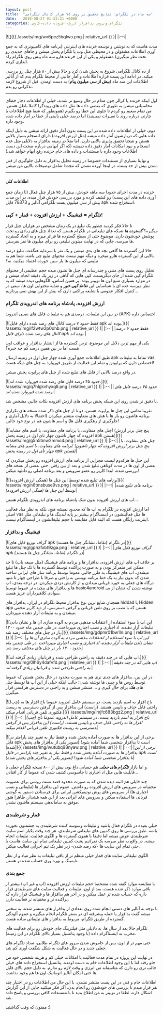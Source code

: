 ```yaml
---
layout: post
title:  "سه ماه در تلگرام: نتایج تحقیق بر روی ۷۵ هزار کانال تلگرامی"
date:   2019-08-27 01:52:21 +0000
categories: تلگرام ویروس بدافزار ارزش-افزوده داده-کاوی
---
```

|![]({{ /assets/img/wv6pez5bqlwo.png | relative_url }} )|
|:--:|

مدت هاست که به نوشتن و توسعه خزنده های اینترنتی (برنامه های کامپیوتری که به جمع آوری اطلاعات مشغولن و در محیطی مثل وب یا تلگرام پخش میشن و جاهای جدیدی رو تحت نظر میگیرن) مشغولم و یکی از این خزنده هارو سه ماه پیش روی تلگرام راه اندازی کردم.

از ده کانال تلگرامی شروع به پخش شدن کرد و حالا بیش از ۸۰ هزار چنل رو بررسی میکنه. در ادامه این پست قراره اطلاعات و آمار جالبی از محیط تلگرام بدم که از آنالیز اطلاعات این سه ماه (**بیش از سی میلیون پیام**) به دست اومدن. قبل از شروع لازمه تذکراتی رو بدم.

  

---

  

اول اینکه خزنده یا کرالر چون مدام در حال وسیع تر شدنه، خیلی از اطلاعات دچار خطای محاسباتی میشن به طوری که بعضی داده ها مثل داده های روندگرا کاملا باطل هستن. من تمام سعیم رو کردم تا جلوی این خطا رو بگیرم (همونطور که شما هیچ اطلاعات یا چارتی درباره روند یا تغییرات نمیبینید) اما درصد خیلی پایینی از خطا در آمار داده شده وجود داره.

دوم، خیلی از اطلاعات داده شده در این پست بدون آمار دقیق ارائه میشن به دلیل اینکه داده هایی که دربارشون آمار داده میشه (مثل ارزش افزوده) دارای انسجام بسیار بالایی هستن و نتیجتا تحقیق پذیری بالایی دارن، اما مثلا در زمینه بدافزار به دلایلی مثل عدم انسجام و نبود امکانات آمار دقیق داده نمیشه (که اگر ابهامی درباره صحت این دست اطلاعات وجود داره با مستندات و داده های خام خزنده رفع ابهام خواهد شد.)

و نهایتا بسیاری از مستندات خصوصا در زمینه تحلیل بدافزار به دلیل جلوگیری از فنی شدن بیش از حد پست، در اینجا آورده نشدن که مجددا شامل توضیحات بالایی من میشن.

  

---

#### اطلاعات کلی

خزنده در مدت اجرای حدودا سه ماهه خودش، بیش از ۷۵ هزار چنل فعال (تا زمان جمع آوری داده های این پست) رو کشف کرده و مورد بررسی خودش قرار میده. در این مدت بیش از سی میلیون پست تلگرامی آنالیز و 76373 فایل apk استخراج شده.

  

### تلگرام = فیشینگ + ارزش افزوده + قمار + کپی!

تا حالا فکر کردید چطور یک تبلیغ در یک زمان مشخص در هزاران چنل قرار میگیره؟ _**گسترده ها**_ شبکه های تبلیغاتی در تلگرام هستن که تعداد چنل های زیادی رو تحت پوشش خودشون دارن. موضوع حتی از سطح گسترده ها فراتر میره و به اتحاد گسترده ها میرسه، جایی که در نهایت میتونن تبلیغی رو برای میلیون ها نفر بفرستن.

حالا این گسترده ها گاهی بچه های بدی میشن و یک نفر با سرمایه هنگفت، تبلیغ درصد بالایی از این گسترده هارو میخره و دیگه مهم نیست محتوای تبلیغ چی باشه. شما هم به تبلیغی که میلیون ها بار سین خورده اعتماد میکنید، نه؟

تحلیل روی پست های متنی و چندرسانه ای چنل ها نشون میده حجم عظیمی از محتوای تلگرام کپی شده از جای دیگریست، کپی هایی که گاهی در زیر یک دقیقه انجام میشن و در موارد بسیاری منبع اون ها توییتر بوده. بر همین اساس، الگوهایی دیده میشه که به نظر میرسه عده ای با شناسایی این _**نقاط کپی خور**_ و تغذیه محتوایی اون ها، سعی در کنترل افکار عمومی یا شایعه پراکنی دارن که بیش از این بهش نمی پردازیم...

### ارزش افزوده، پادشاه برنامه های اندرویدی تلگرام

در بین این تبلیغات، درصدی هم به تبلیغات فایل های نصبی اندروید (APK) اختصاص داره.

|![فقط حدود ۷ درصد کانال های رصد شده دارای فایل apk بوده اند.]({{ /assets/img/if2wtw2p0ohb.png | relative_url }} )|
|:--:|
|*فقط حدود ۷ درصد کانال های رصد شده دارای فایل apk بوده اند.*|

  

یکی از مهم ترین دلایل این موضوع، ترس گسترده ها از انتشار بدافزار و عواقب اون هست اما در بین همین درصد کم چه خبره؟

طبق اطلاعات جمع آوری شده چهار چنل اول در زمینه ارسال apk تماما به تبلیغات vas اختصاص دارن که پرایوتن و تمام این فعالیت از طریق فوروارد به چنل های دیگه هست!

در واقع درصد بالایی از فایل های تبلیغ شده از چنل های پرایوت پخش میشن.

|![حدود ۴۵ درصد فایل های رصد شده فوروارد شده اند.]({{ /assets/img/q7hlgkvhyxq8.png | relative_url }} )|
|:--:|
|*حدود ۴۵ درصد فایل های رصد شده فوروارد شده اند.*|

  

با دقیق تر شدن روی این شبکه پخش برنامه های ارزش افزوده نکات جالبی مشخص شد.

تقریبا تمامی این چنل ها پرایوت هستن، دو تا از چنل های ذکر شده نسخه های تکراری برنامه هاشون رو بار ها با هش های متفاوت منتشر میکردن (احتمالا به دلایل آماری و جلوگیری از رهگیری فایل ها) و اسم هاشون هم در نوع خود جالبن!

|![چنل های متفاوت، با برنامه های متفاوت، با اسم های مشابه! (پنچ چنل برتر ارزش افزوده که چهار تاشون چهار تای اول در زمینه پخش apk هستن)]({{ /assets/img/g5n5tmw2mmo4.png | relative_url }} )|
|:--:|
|*چنل های متفاوت، با برنامه های متفاوت، با اسم های مشابه! (پنچ چنل برتر ارزش افزوده که چهار تاشون چهار تای اول در زمینه پخش apk هستن)*|

  

این چنل ها هرکدوم لیست مجزایی از برنامه های ارزش افزوده رو پخش میکردن که بعضی از اون ها در مدت کوتاهی تبلیغ شدن و بعد از بین رفتن. حتی بعضی از نسخه های بررسی شده، ابتدا کاربر رو عضو سرویس و بعد برنامه اصلی رو دانلود میکنن!

|![برنامه های تبلیغ شده توسط این چنل ها (همگی ارزش افزوده)]({{ /assets/img/n6tmsbuse9vs.png | relative_url }} )|
|:--:|
|*برنامه های تبلیغ شده توسط این چنل ها (همگی ارزش افزوده)*|

  

اپ های ارزش افزوده بدون شک پادشاه برنامه های اندرویدی تلگرام هستن...

اما ارزش افزوده در تلگرام به اپ ها که محدود نمیشه هیچ، بلکه به نظر میاد فعالیت اصلی vas ها مثل فعالیتشون در اینستاگرام بیشتر بر پایه لندینگ ها و تبلیغاتی مثل اینترنت رایگان هست که البته قابل مقایسه با حجم تبلیغاتشون در اینستاگرام نیست.

### فیشینگ و بدافزار

|![گراف توزیع فایل های apk در تلگرام (نقاط، نشانگر چنل ها هستند)]({{ /assets/img/gphzfxbt9zga.png | relative_url }} )|
|:--:|
|*گراف توزیع فایل های apk در تلگرام (نقاط، نشانگر چنل ها هستند)*|

  

بر خلاف اپ های ارزش افزوده، بدافزار ها و برنامه های فیشینگ (مثل صیغه یاب) تا حد ممکن غیر متمرکز بودن و به صورت پراکنده توسط گسترده ها یا تک چنل ها تبلیغ میشدن. اپ های فیشینگ به طرز جالبی عموما توسط برنامه ساز های ایرانی ساخته شدن که بدون نیاز به یک خط برنامه نویسی به راحتی و صرفا با طراحی چهار تا منو، درگاه های جعلی به خورد قربانی میدادن و از کارتش دزدی میکردن. در درجه بعدی، اپ ها و بدافزار های پیچیده تر عموما توسط basic4android نوشته شدن که نشان از بی سوادی کلاهبرداران عزیز هست.

همچنان شایع ترین نوع بدافزار محیط تلگرام در ایران، بدافزار های hiddad یا Hidden app هستن که با نصب بر روی تلفن قربانی و گرفتن دسترسی، از دید کاربر مخفی میشدن و به تبلیغات آزار دهنده میپردازن.

|![این اپ با سوء استفاده از اعتقادات مذهبی مردم به آلوده سازی آن ها و نشان دادن تبلیغات آزار دهنده، اد اجباری و نصب اجباری میپرداخت. در طی چندین ماه حدود ۱۳۰۰ بار در چنل های مختلف رصد شد.]({{ /assets/img/gdpmr01bw1ln.png | relative_url }} )|
|:--:|
|*این اپ با سوء استفاده از اعتقادات مذهبی مردم به آلوده سازی آن ها و نشان دادن تبلیغات آزار دهنده، اد اجباری و نصب اجباری میپرداخت. در طی چندین ماه حدود ۱۳۰۰ بار در چنل های مختلف رصد شد.*|

  

|![اپ هایی که در چند دقیقه به راحتی طراحی شده و قربانیان زیادی گرفته اند.]({{ /assets/img/0lh6y4dafvfd.png | relative_url }} )|
|:--:|
|*اپ هایی که در چند دقیقه به راحتی طراحی شده و قربانیان زیادی گرفته اند.*|

  

در این بین، بدافزار های جدی تری هم به صورت محدود در حال پخش هستن که عموما توسط روس ها و چینی ها نوشته شدن؛ جالب اینکه خیلی از این اپ ها توسط چنل های _**هک**_ برای حال گیری و ... منتشر میشن و به راحتی در دسترس هرکسی قرار میگیرن.

|![(چپ) باج افزار به اسم بازدید پست. در سیستم عامل اندروید عموما باج افزار ها به راحتی قابل حذف و بایپس هستند.
(راست) این بدافزار پس از گرفتن دسترسی به ریست فکتوری تلفن قربانی اقدام میکند.]({{ /assets/img/lmjfc683bgz2.png | relative_url }} )|
|:--:|
|*(چپ) باج افزار به اسم بازدید پست. در سیستم عامل اندروید عموما باج افزار ها به راحتی قابل حذف و بایپس هستند. (راست) این بدافزار پس از گرفتن دسترسی به ریست فکتوری تلفن قربانی اقدام میکند.*|

  

|![برخی از این بدافزار ها به صورت آماده پخش شده و فقط نیاز به تغییر چند پارامتر در فایل apk است تا بدافزار شخصی شما آماده شود! (تصویر یکی از بدافزار های پخش شده)]({{ /assets/img/wutubq98nyaw.png | relative_url }} )|
|:--:|
|*برخی از این بدافزار ها به صورت آماده پخش شده و فقط نیاز به تغییر چند پارامتر در فایل apk است تا بدافزار شخصی شما آماده شود! (تصویر یکی از بدافزار های پخش شده)*|

  

و اما بازار _**تلگرام های جعلی**_ هم حسابی داغ بود، بیش از ۸۰۰ نسخه تلگرام جعلی با قابلیت هایی مثل اد اجباری تا جاسوسی کشف شدن که عموما از کار افتادن...

چند فایلی هم البته دیده شدن که به صورت محدود قصد تست روشی برای عضویت مخفیانه در سرویس های ارزش افزوده رو داشتن. عموم این بدافزار ها (تبلیغاتی و نصب اجباری ها) از سرویس های پوش نوتیفیکشن ایرانی برای فرستادن دستور به گوشی قربانی ها استفاده میکنن و سرویس های ایرانی بعد از این همه هشدار، ظاهرا هنوز موفق به ساماندهی سیستم هاشون نشدن.

### قمار و شرطبندی

خیلی بعیده در تلگرام فعال باشید و تبلیغات وسوسه کننده شرطبندی به چشمتون نخورده باشه. طبق بررسی ها روی کمپین های تبلیغاتی شرطبندی، هر چند وقت یکبار اسم سایت شرطبندی عوض میشه اما دقیقا با همون گسترده ها و الگوی فعالیت، تبلیغات انجام میشه. در واقع به نظر میرسه یک نفر/تیم پشت کمپین تبلیغاتی تمام این سایت هاست یا حتی تمام این سایت ها -که رصد شدن- زیر نظر یک تیم اجرایی فعالیت میکنن.

الگوی تبلیغاتی سایت های قمار خیلی منظم تر از باقی تبلیغات به نظر میاد و از نظر تایمینگ و بهره وری حساب شده تر هستن.

### جمع بندی

با مقایسه موارد گفته شده مشخصا حجم تبلیغات ارزش افزوده (اپ و غیر اپ) بیشتر از باقی موارد ذکر شده هست، بعد از اون، تبلیغات و فعالیت سایت های شرطبندی قرار داره که حساب شده تر عمل میکنن و در آخر هم بدافزار ها و فیشینگ قرار داره که پراکنده تر و مخفیانه تر فعالیت دارن.

با توجه به آنالیز های دستی انجام شده روی تعدادی از بدافزار های منتشر شده، به سختی میشه گفت بدافزار یا حمله پیشرفته ای در بستر تلگرام انجام میگیره و عموم آلودگی گسترده از طریق تلگرام، مربوط به بدافزار های تبلیغاتی ساده هست.

تلگرام حالا بعد از سال ها، به دلایلی مثل فیلترینگ جای خودش رو برای فعالیت های مخرب به اینستاگرام داده (با وجود پتانسیل بسیار بالای تلگرام در این زمینه).

حتی مهم تر از اون، پس از خاموش شدن سرور های تلگرام طلایی، تعداد تلگرام های جعلی جدید و در حال فعالیت به شکل شگفت آوری کم شد.

در نهایت این پروژه در تمام مدت فعالیت با امکانات خیلی کم و هزینه شخصی خود من جلو رفته اما با این وجود اطلاعات خام به دست اومده، پتانسیل استخراج داده های خیلی جالب تری رو دارن که متاسفانه من انرژی و وقت لازم رو ندارم. به دلیل حجم بالای فایل ها حتی امکان آنالیز اتوماتیک اون ها هم وجود نداشت.

اطلاعات خام و فنی در این پست منتشر نشدن، با این حال من اطلاعات رو در اختیار چند نفر قرار میدم تا بررسی های خودشون رو انجام بدن. اگر فکر میکنید جایی از این گزارش اشکال داره، لطفا در توییتر به من اطلاع بدید تا با مستندات کافی بررسی و پاسخ داده شه.

ممنون که وقت گذاشتید :)